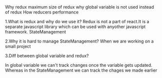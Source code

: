 Why redux
maximum size of redux
why global variable is not used instead of redux
How reducers performance

1.What is redux and why do we use it?
   Redux is not a part of react.It is a separate javascript library which can be used with anyother javascript framework.
   StateManagement

2.Why it is hard to manage StateManagement?
    When we are working on a small project       

3.Diff between global variable and redux?

In global variable we can't track changes once the variable gets updated.
Whereas in the StateManagement we can track the chages we made earlier
